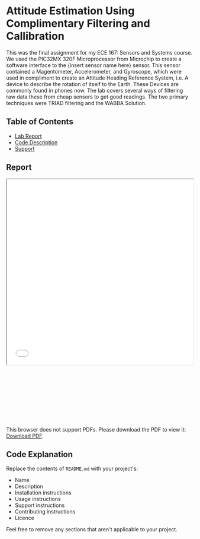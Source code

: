 # Attitude Estimation Using Complimentary Filtering and Callibration

This was the final assignment for my ECE 167: Sensors and Systems course. We used the PIC32MX 320F Microprocessor from Microchip to create a software interface to the {insert sensor name here} sensor. This sensor contained a Magentometer, Accelerometer, and Gyroscope, which were used in compliment to create an Attitude Heading Reference System, i.e. A device to describe the rotation of itself to the Earth. These Devices are commonly found in phones now. The lab covers several ways of filtering raw data these from cheap sensors to get good readings. The two primary techniques were TRIAD filtering and the WABBA Solution. 

## Table of Contents

- [Lab Report](#report)
- [Code Description](#description)
- [Support](#support)

## Report
<iframe src="Lab.pdf" width="100%" height="500px">
</iframe>
<object data="Lab.pdf" type="application/pdf" width="700px" height="700px">
    <embed src="Lab.pdf">
        <p>This browser does not support PDFs. Please download the PDF to view it: <a href="Lab.pdf">Download PDF</a>.</p>
    </embed>
</object>

## Code Explanation

Replace the contents of `README.md` with your project's:

- Name
- Description
- Installation instructions
- Usage instructions
- Support instructions
- Contributing instructions
- Licence

Feel free to remove any sections that aren't applicable to your project.
